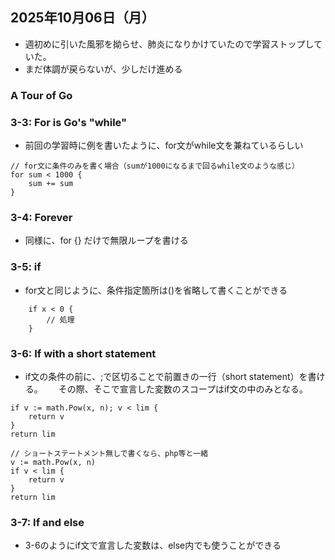 ## 2025年10月06日（月）

+ 週初めに引いた風邪を拗らせ、肺炎になりかけていたので学習ストップしていた。
+ まだ体調が戻らないが、少しだけ進める

### A Tour of Go
### 3-3: For is Go's "while"
+ 前回の学習時に例を書いたように、for文がwhile文を兼ねているらしい
```
// for文に条件のみを書く場合（sumが1000になるまで回るwhile文のような感じ）
for sum < 1000 {
    sum += sum
}
```

### 3-4: Forever
+ 同様に、for {} だけで無限ループを書ける

### 3-5: if
+ for文と同じように、条件指定箇所は()を省略して書くことができる
```
	if x < 0 {
        // 処理
	}
```

### 3-6: If with a short statement
+ if文の条件の前に、;で区切ることで前置きの一行（short statement）を書ける。　　
その際、そこで宣言した変数のスコープはif文の中のみとなる。
```
if v := math.Pow(x, n); v < lim {
    return v
}
return lim

// ショートステートメント無しで書くなら、php等と一緒
v := math.Pow(x, n)
if v < lim {
    return v
}
return lim
```

### 3-7: If and else
+ 3-6のようにif文で宣言した変数は、else内でも使うことができる